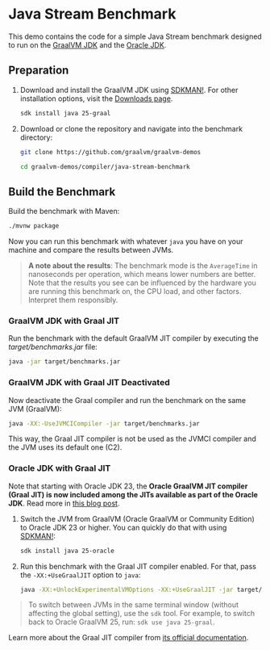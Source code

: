 # Java Stream Benchmark

This demo contains the code for a simple Java Stream benchmark designed to run on the [GraalVM JDK](http://graalvm.org) and the [Oracle JDK](https://www.oracle.com/java/technologies/downloads/).
## Preparation

1. Download and install the GraalVM JDK using [SDKMAN!](https://sdkman.io/). For other installation options, visit the [Downloads page](https://www.graalvm.org/downloads/).
    ```bash
    sdk install java 25-graal
    ```

2. Download or clone the repository and navigate into the benchmark directory:
    ```bash
    git clone https://github.com/graalvm/graalvm-demos
    ```
    ```bash
    cd graalvm-demos/compiler/java-stream-benchmark
    ```

## Build the Benchmark

Build the benchmark with Maven:
```bash
./mvnw package
```
Now you can run this benchmark with whatever `java` you have on your machine and compare the results between JVMs.

> **A note about the results**: The benchmark mode is the `AverageTime` in nanoseconds per operation, which means lower numbers are better.
Note that the results you see can be influenced by the hardware you are running this benchmark on, the CPU load, and other factors.
Interpret them responsibly.

### GraalVM JDK with Graal JIT

Run the benchmark with the default GraalVM JIT compiler by executing the _target/benchmarks.jar_ file:
```bash
java -jar target/benchmarks.jar
```

### GraalVM JDK with Graal JIT Deactivated

Now deactivate the Graal compiler and run the benchmark on the same JVM (GraalVM):
```bash
java -XX:-UseJVMCICompiler -jar target/benchmarks.jar
```
This way, the Graal JIT compiler is not be used as the JVMCI compiler and the JVM uses its default one (C2).

### Oracle JDK with Graal JIT

Note that starting with Oracle JDK 23, the **Oracle GraalVM JIT compiler (Graal JIT) is now included among the JITs available as part of the Oracle JDK**.
Read more in [this blog post](https://blogs.oracle.com/java/post/including-the-graal-jit-in-oracle-jdk-23).

1. Switch the JVM from GraalVM (Oracle GraalVM or Community Edition) to Oracle JDK 23 or higher. You can quickly do that with using [SDKMAN!](https://sdkman.io/):
    ```bash
    sdk install java 25-oracle
    ```

2. Run this benchmark with the Graal JIT compiler enabled. For that, pass the `-XX:+UseGraalJIT` option to `java`:
    ```bash
    java -XX:+UnlockExperimentalVMOptions -XX:+UseGraalJIT -jar target/benchmarks.jar
    ```

> To switch between JVMs in the same terminal window (without affecting the global setting), use the `sdk` tool. For example, to switch back to Oracle GraalVM 25, run: `sdk use java 25-graal`.

Learn more about the Graal JIT compiler from [its official documentation](https://www.graalvm.org/reference-manual/java/compiler/).